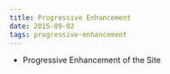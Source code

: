 ```yaml
---
title: Progressive Enhancement
date: 2015-09-02
tags: progressive-enhancement
---
```

 - Progressive Enhancement of the Site
